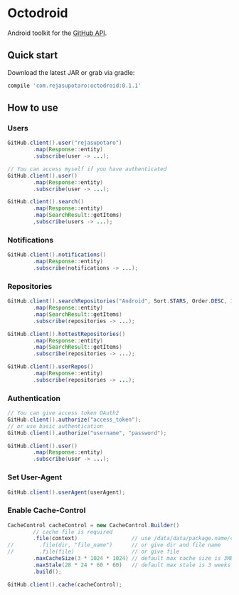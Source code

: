 # Octodroid

Android toolkit for the [GitHub API](https://developer.github.com/v3).

## Quick start

Download the latest JAR or grab via gradle:

```groovy
compile 'com.rejasupotaro:octodroid:0.1.1'
```

## How to use

### Users

```java
GitHub.client().user("rejasupotaro")
        .map(Response::entity)
        .subscribe(user -> ...);

// You can access myself if you have authenticated
GitHub.client().user()
        .map(Response::entity)
        .subscribe(user -> ...);

GitHub.client().search()
        .map(Response::entity)
        .map(SearchResult::getItems)
        ,subscribe(users -> ...);
```

### Notifications

```java
GitHub.client().notifications()
        .map(Response::entity)
        .subscribe(notifications -> ...);
```

### Repositories

```java
GitHub.client().searchRepositories("Android", Sort.STARS, Order.DESC, 1, 20)
        .map(Response::entity)
        .map(SearchResult::getItems)
        .subscribe(repositories -> ...);

GitHub.client().hottestRepositories()
        .map(Response::entity)
        .map(SearchResult::getItems)
        .subscribe(repositories -> ...);

GitHub.client().userRepos()
        .map(Response::entity)
        .subscribe(repositories -> ...);
```

### Authentication

```java
// You can give access token OAuth2
GitHub.client().authorize("access_token");
// or use basic authentication
GitHub.client().authorize("username", "password");

GitHub.client().user()
        .map(Response::entity)
        .subscribe(user -> ...);
```

### Set User-Agent

```java
GitHub.client().userAgent(userAgent);
```

### Enable Cache-Control

```java
CacheControl cacheControl = new CacheControl.Builder()
        // cache file is required
        .file(context)                 // use /data/data/package.name/cache/octodroid_response_cache when given context
//        .file(dir, "file_name")      // or give dir and file name
//        .file(file)                  // or give file
        .maxCacheSize(3 * 1024 * 1024) // default max cache size is 3MB
        .maxStale(28 * 24 * 60 * 60)   // default max stale is 3 weeks
        .build();

GitHub.client().cache(cacheControl);
```
